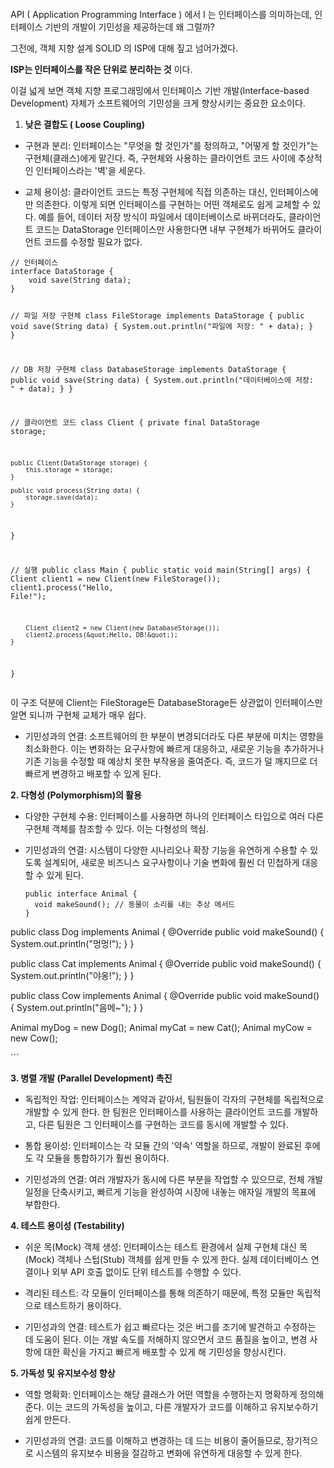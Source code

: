 <p><img alt="" src="https://velog.velcdn.com/images/hoonzeee/post/fc399075-01b2-4bc8-9ceb-3f1ac13491e7/image.png" /></p>
<p>API ( Application Programming Interface ) 에서 I 는 인터페이스를 의미하는데, 인터페이스 기반의 개발이 기민성을 제공하는데 왜 그럴까?</p>
<p>그전에, 객체 지향 설계 SOLID 의 ISP에 대해 짚고 넘어가겠다.</p>
<p><strong>ISP는 인터페이스를 작은 단위로 분리하는 것</strong> 이다.</p>
<p>이걸 넓게 보면 객체 지향 프로그래밍에서 인터페이스 기반 개발(Interface-based Development) 자체가 소프트웨어의 기민성을 크게 향상시키는 중요한 요소이다.</p>
<ol>
<li><strong>낮은 결합도 ( Loose Coupling)</strong></li>
</ol>
<ul>
<li><p>구현과 분리: 인터페이스는 &quot;무엇을 할 것인가&quot;를 정의하고, &quot;어떻게 할 것인가&quot;는 구현체(클래스)에게 맡긴다. 즉, 구현체와 사용하는 클라이언트 코드 사이에 추상적인 인터페이스라는 '벽'을 세운다.</p>
</li>
<li><p>교체 용이성: 클라이언트 코드는 특정 구현체에 직접 의존하는 대신, 인터페이스에만 의존한다. 이렇게 되면 인터페이스를 구현하는 어떤 객체로도 쉽게 교체할 수 있다. 예를 들어, 데이터 저장 방식이 파일에서 데이터베이스로 바뀌더라도, 클라이언트 코드는 DataStorage 인터페이스만 사용한다면 내부 구현체가 바뀌어도 클라이언트 코드를 수정할 필요가 없다.</p>
</li>
</ul>
<pre><code>// 인터페이스
interface DataStorage {
    void save(String data);
}

// 파일 저장 구현체
class FileStorage implements DataStorage {
    public void save(String data) {
        System.out.println(&quot;파일에 저장: &quot; + data);
    }
}

// DB 저장 구현체
class DatabaseStorage implements DataStorage {
    public void save(String data) {
        System.out.println(&quot;데이터베이스에 저장: &quot; + data);
    }
}

// 클라이언트 코드
class Client {
    private final DataStorage storage;

    public Client(DataStorage storage) {
        this.storage = storage;
    }

    public void process(String data) {
        storage.save(data);
    }
}

// 실행
public class Main {
    public static void main(String[] args) {
        Client client1 = new Client(new FileStorage());
        client1.process(&quot;Hello, File!&quot;);

        Client client2 = new Client(new DatabaseStorage());
        client2.process(&quot;Hello, DB!&quot;);
    }
}
</code></pre><p>이 구조 덕분에 Client는 FileStorage든 DatabaseStorage든 상관없이 인터페이스만 알면 되니까 구현체 교체가 매우 쉽다.</p>
<ul>
<li>기민성과의 연결: 소프트웨어의 한 부분이 변경되더라도 다른 부분에 미치는 영향을 최소화한다. 이는 변화하는 요구사항에 빠르게 대응하고, 새로운 기능을 추가하거나 기존 기능을 수정할 때 예상치 못한 부작용을 줄여준다. 즉, 코드가 덜 깨지므로 더 빠르게 변경하고 배포할 수 있게 된다.</li>
</ul>
<p><strong>2. 다형성 (Polymorphism)의 활용</strong></p>
<ul>
<li><p>다양한 구현체 수용: 인터페이스를 사용하면 하나의 인터페이스 타입으로 여러 다른 구현체 객체를 참조할 수 있다. 이는 다형성의 핵심.</p>
</li>
<li><p>기민성과의 연결: 시스템이 다양한 시나리오나 확장 기능을 유연하게 수용할 수 있도록 설계되어, 새로운 비즈니스 요구사항이나 기술 변화에 훨씬 더 민첩하게 대응할 수 있게 된다.</p>
<pre><code>public interface Animal {
  void makeSound(); // 동물이 소리를 내는 추상 메서드
}
</code></pre></li>
</ul>
<p>public class Dog implements Animal {
    @Override
    public void makeSound() {
        System.out.println(&quot;멍멍!&quot;);
    }
}</p>
<p>public class Cat implements Animal {
    @Override
    public void makeSound() {
        System.out.println(&quot;야옹!&quot;);
    }
}</p>
<p>public class Cow implements Animal {
    @Override
    public void makeSound() {
        System.out.println(&quot;음메~&quot;);
    }
}</p>
<p>Animal myDog = new Dog();
Animal myCat = new Cat();
Animal myCow = new Cow();</p>
<p>```</p>
<p><strong>3. 병렬 개발 (Parallel Development) 촉진</strong></p>
<ul>
<li><p>독립적인 작업: 인터페이스는 계약과 같아서, 팀원들이 각자의 구현체를 독립적으로 개발할 수 있게 한다. 한 팀원은 인터페이스를 사용하는 클라이언트 코드를 개발하고, 다른 팀원은 그 인터페이스를 구현하는 코드를 동시에 개발할 수 있다.</p>
</li>
<li><p>통합 용이성: 인터페이스는 각 모듈 간의 '약속' 역할을 하므로, 개발이 완료된 후에도 각 모듈을 통합하기가 훨씬 용이하다.</p>
</li>
<li><p>기민성과의 연결: 여러 개발자가 동시에 다른 부분을 작업할 수 있으므로, 전체 개발 일정을 단축시키고, 빠르게 기능을 완성하여 시장에 내놓는 애자일 개발의 목표에 부합한다.</p>
</li>
</ul>
<p><strong>4. 테스트 용이성 (Testability)</strong></p>
<ul>
<li><p>쉬운 목(Mock) 객체 생성: 인터페이스는 테스트 환경에서 실제 구현체 대신 목(Mock) 객체나 스텁(Stub) 객체를 쉽게 만들 수 있게 한다. 실제 데이터베이스 연결이나 외부 API 호출 없이도 단위 테스트를 수행할 수 있다.</p>
</li>
<li><p>격리된 테스트: 각 모듈이 인터페이스를 통해 의존하기 때문에, 특정 모듈만 독립적으로 테스트하기 용이하다.</p>
</li>
<li><p>기민성과의 연결: 테스트가 쉽고 빠르다는 것은 버그를 조기에 발견하고 수정하는 데 도움이 된다. 이는 개발 속도를 저해하지 않으면서 코드 품질을 높이고, 변경 사항에 대한 확신을 가지고 빠르게 배포할 수 있게 해 기민성을 향상시킨다.</p>
</li>
</ul>
<p><strong>5. 가독성 및 유지보수성 향상</strong></p>
<ul>
<li><p>역할 명확화: 인터페이스는 해당 클래스가 어떤 역할을 수행하는지 명확하게 정의해준다. 이는 코드의 가독성을 높이고, 다른 개발자가 코드를 이해하고 유지보수하기 쉽게 만든다.</p>
</li>
<li><p>기민성과의 연결: 코드를 이해하고 변경하는 데 드는 비용이 줄어들므로, 장기적으로 시스템의 유지보수 비용을 절감하고 변화에 유연하게 대응할 수 있게 한다.</p>
</li>
</ul>